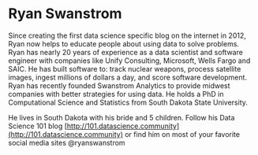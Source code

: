 
# Ryan Swanstrom

Since creating the first data science specific blog on the internet in 2012, Ryan now helps to educate people about using data to solve problems. Ryan has nearly 20 years of experience as a data scientist and software engineer with companies like Unify Consulting, Microsoft, Wells Fargo and SAIC. He has built software to: track nuclear weapons, process satellite images, ingest millions of dollars a day, and score software development. Ryan has recently founded Swanstrom Analytics to provide midwest companies with better strategies for using data. He holds a PhD in Computational Science and Statistics from South Dakota State University.

He lives in South Dakota with his bride and 5 children. 
Follow his Data Science 101 blog [http://101.datascience.community](http://101.datascience.community) or find him on most of your favorite social media sites @ryanswanstrom

